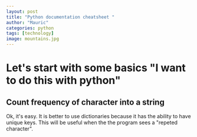 ```yaml
---
layout: post
title: "Python documentation cheatsheet "
author: "Mauric"
categories: python
tags: [technology]
image: mountains.jpg
---
```


# Let's start with some basics "I want to do this with python"

## Count frequency of character into a string

Ok, it's easy. It is better to use dictionaries because it has the ability to have unique keys. This will
be useful when the the program sees a "repeted character". 



